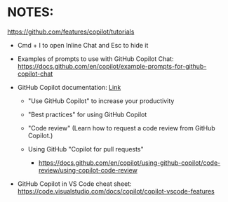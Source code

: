 # NOTES:

https://github.com/features/copilot/tutorials

-   Cmd + I to open Inline Chat and Esc to hide it

-   Examples of prompts to use with GitHub Copilot Chat: https://docs.github.com/en/copilot/example-prompts-for-github-copilot-chat

-   GitHub Copilot documentation: [Link](https://docs.github.com/en/copilot)

    -   "Use GitHub Copilot" to increase your productivity

    -   "Best practices" for using GitHub Copilot

    -   "Code review" (Learn how to request a code review from GitHub Copilot.)

    -   Using GitHub "Copilot for pull requests"

        -   https://docs.github.com/en/copilot/using-github-copilot/code-review/using-copilot-code-review

-   GitHub Copilot in VS Code cheat sheet: https://code.visualstudio.com/docs/copilot/copilot-vscode-features
